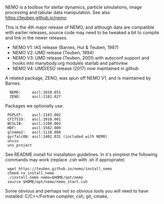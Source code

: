 NEMO is a toolbox for stellar dynamics, particle simulations, image processing and
tabular data manipulation. See also https://teuben.github.io/nemo 

This is the 4th major release of NEMO,  and although data are compatible
with earlier releases, source code may need to be tweaked a
bit to compile and link in the newer releases. 

   * NEMO V1:	IAS release (Barnes, Hut & Teuben, 1987)
   * NEMO V2:	UMD release (Teuben, 1994)
   * NEMO V3:	UMD release (Teuben, 2001) with autoconf support and
		hooks into manybody.org modules starlab and partiview
   * NEMO V4:   UMD/ESO release (2017) now maintained in github

A related package, ZENO, was spun off NEMO V1, and is maintained by Barnes.

  	  NEMO:     ascl:1010.051
	  ZENO:     ascl:1102.027

Packages we optionally use:

	 PGPLOT:    ascl:1103.002
	 CFITSIO:   ascl:1010.001
	 WCSLIB:    ascl:1108.003
	 HDF:	    ascl:1502.009
	 glnemo2:   ascl:1110.008
	 gyrfalcON: ascl:1402.031 (included with NEMO)
	 unsio
	 uns_project

See README.install for installation guidelines. In it's simplest the following commands may work
(replace .csh with .sh if appropriate)


	 wget https://teuben.github.io/nemo/install_nemo
	 chmod +x install_nemo
	 ./install_nemo nemo=$HOME/opt/nemo
	 source $HOME/opt/nemo/nemo_start.csh

Some obvious and perhaps not so obvious tools you will need to have installed:  C/C++/Fortran compiler,
csh, git, cmake,
